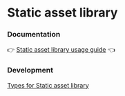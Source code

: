 # Static asset library

### Documentation
👉 [Static asset library usage guide](https://developer.enonic.com/docs/lib-static) 👈

### Development

[Types for Static asset library](https://www.npmjs.com/package/@enonic-types/lib-static)
